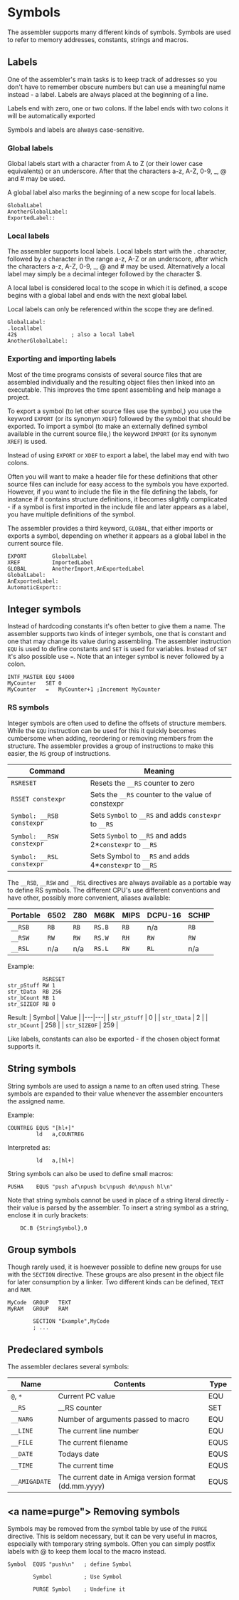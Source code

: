 # Symbols
The assembler supports many different kinds of symbols. Symbols are used to refer to memory addresses, constants, strings and macros.

## Labels
One of the assembler's main tasks is to keep track of addresses so you don't have to remember obscure numbers but can use a meaningful name instead - a label. Labels are always placed at the beginning of a line.

Labels end with zero, one or two colons. If the label ends with two colons it will be automatically exported

Symbols and labels are always case-sensitive.

### Global labels
Global labels start with a character from A to Z (or their lower case equivalents) or an underscore. After that the characters a-z, A-Z, 0-9, _, @ and # may be used. 

A global label also marks the beginning of a new scope for local labels.

```
GlobalLabel
AnotherGlobalLabel:
ExportedLabel::
```

### Local labels
The assembler supports local labels. Local labels start with the . character, followed by a character in the range a-z, A-Z or an underscore, after which the characters a-z, A-Z, 0-9, _, @ and # may be used. Alternatively a local label may simply be a decimal integer followed by the character $.

A local label is considered local to the scope in which it is defined, a scope begins with a global label and ends with the next global label.

Local labels can only be referenced within the scope they are defined.

```
GlobalLabel:
.locallabel
42$                 ; also a local label
AnotherGlobalLabel:
```

### <a name="import_export"></a> Exporting and importing labels

Most of the time programs consists of several source files that are assembled individually and the resulting object files then linked into an executable. This improves the time spent assembling and help manage a project.

To export a symbol (to let other source files use the symbol,) you use the keyword ```EXPORT``` (or its synonym ```XDEF```) followed by the symbol that should be exported. To import a symbol (to make an externally defined symbol available in the current source file,) the keyword ```IMPORT``` (or its synonym ```XREF```) is used.

Instead of using ```EXPORT``` or ```XDEF``` to export a label, the label may end with two colons.

Often you will want to make a header file for these definitions that other source files can include for easy access to the symbols you have exported. However, if you want to include the file in the file defining the labels, for instance if it contains structure definitions, it becomes slightly complicated - if a symbol is first imported in the include file and later appears as a label, you have multiple definitions of the symbol.

The assembler provides a third keyword, ```GLOBAL```, that either imports or exports a symbol, depending on whether it appears as a global label in the current source file.

```
EXPORT        GlobalLabel
XREF          ImportedLabel
GLOBAL        AnotherImport,AnExportedLabel
GlobalLabel:
AnExportedLabel:
AutomaticExport::
```

## <a name="integer_symbols"></a> Integer symbols
Instead of hardcoding constants it's often better to give them a name. The assembler supports two kinds of integer symbols, one that is constant and one that may change its value during assembling. The assembler instruction ```EQU``` is used to define constants and ```SET``` is used for variables. Instead of ```SET``` it's also possible use ```=```. Note that an integer symbol is never followed by a colon.

```
INTF_MASTER EQU $4000
MyCounter   SET 0
MyCounter   =   MyCounter+1 ;Increment MyCounter
```

### <a name="rs_symbols"></a> RS symbols
Integer symbols are often used to define the offsets of structure members. While the ```EQU``` instruction can be used for this it quickly becomes cumbersome when adding, reordering or removing members from the structure. The assembler provides a group of instructions to make this easier, the ```RS``` group of instructions.

| Command | Meaning |
|---|---|
| ```RSRESET``` | Resets the ```__RS``` counter to zero |
| ```RSSET constexpr``` | Sets the ```__RS``` counter to the value of constexpr |
| ```Symbol: __RSB constexpr``` | Sets ```Symbol``` to ```__RS``` and adds ```constexpr``` to ```__RS``` |
| ```Symbol: __RSW constexpr``` | Sets ```Symbol``` to ```__RS``` and adds 2*```constexpr``` to ```__RS``` |
| ```Symbol: __RSL constexpr``` | Sets Symbol to ```__RS``` and adds 4*```constexpr``` to ```__RS``` |

The ```__RSB```, ```__RSW``` and ```__RSL``` directives are always available as a portable way to define RS symbols. The different CPU's use different conventions and have other, possibly more convenient, aliases available:

| Portable | 6502 | Z80 | M68K | MIPS | DCPU-16 | SCHIP |
|---|---|---|---|---|---|---|
| ```__RSB``` | ```RB``` | ```RB``` | ```RS.B``` | ```RB``` | n/a | ```RB``` |
| ```__RSW``` | ```RW``` | ```RW``` | ```RS.W``` | ```RH``` | ```RW``` | ```RW``` |
| ```__RSL``` | n/a | n/a | ```RS.L``` | ```RW``` | ```RL``` | n/a |

Example:
```
           RSRESET
str_pStuff RW 1
str_tData  RB 256
str_bCount RB 1
str_SIZEOF RB 0
```

Result:
| Symbol | Value |
|---|---|
| ```str_pStuff``` | 0 |
| ```str_tData``` | 2 |
| ```str_bCount``` | 258 |
| ```str_SIZEOF``` | 259 |

Like labels, constants can also be exported - if the chosen object format supports it.

## <a name="string_symbols"></a> String symbols
String symbols are used to assign a name to an often used string. These symbols are expanded to their value whenever the assembler encounters the assigned name.

Example:
```
COUNTREG EQUS "[hl+]"
         ld   a,COUNTREG
```

Interpreted as:
```
         ld   a,[hl+]
```

String symbols can also be used to define small macros:
```
PUSHA    EQUS "push af\npush bc\npush de\npush hl\n"
```

Note that string symbols cannot be used in place of a string literal directly - their value is parsed by the assembler. To insert a string symbol as a string, enclose it in curly brackets:

```
    DC.B {StringSymbol},0
```

## <a name="group_symbols"></a> Group symbols
Though rarely used, it is hoewever possible to define new groups for use with the ```SECTION``` directive.
These groups are also present in the object file for later consumption by a linker. Two different kinds can be defined, ```TEXT``` and ```RAM```.

```
MyCode  GROUP   TEXT
MyRAM   GROUP   RAM

        SECTION "Example",MyCode
        ; ...
```


## Predeclared symbols
The assembler declares several symbols:

| Name | Contents | Type |
|---|---|---|
| ```@```, ```*``` | Current PC value | EQU |
| ```__RS``` | __RS counter | SET |
| ```__NARG``` | Number of arguments passed to macro | EQU |
| ```__LINE``` | The current line number | EQU |
| ```__FILE``` | The current filename | EQUS |
| ```__DATE``` | Todays date | EQUS |
| ```__TIME``` | The current time | EQUS |
| ```__AMIGADATE``` | The current date in Amiga version format (dd.mm.yyyy) | EQUS |

## <a name=purge"></a> Removing symbols

Symbols may be removed from the symbol table by use of the ```PURGE``` directive. This is seldom necessary,
but it can be very useful in macros, especially with temporary string symbols. Often you can simply postfix
labels with \@ to keep them local to the macro instead.

```
Symbol  EQUS "push\n"   ; define Symbol

        Symbol          ; Use Symbol

        PURGE Symbol    ; Undefine it
```

